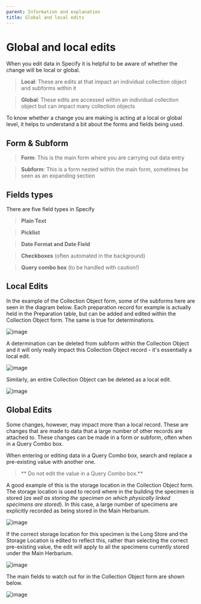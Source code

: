 ```yaml
---
parent: Information and explanation
title: Global and local edits
---
```


# Global and local edits

When you edit data in Specify it is helpful to be aware of whether the change will be local or global.

> **Local**: These are edits at that impact an individual collection object and subforms within it

> **Global**: These edits are accessed within an individual collection object but can impact many collection objects 

To know whether a change you are making is acting at a local or global level, it helps to understand a bit about the forms and fields being used.

## Form & Subform

> **Form**: This is the main form where you are carrying out data entry

> **Subform**: This is a form nested within the main form, sometimes be seen as an expanding section

## Fields types

There are five field types in Specify

> **Plain Text**

> **Picklist**

> **Date Format and Date Field**

> **Checkboxes** (often automated in the background)

> **Query combo box** (to be handled with caution!)


## Local Edits

In the example of the Collection Object form, some of the subforms here are seen in the diagram below. Each preparation record for example is actually held in the Preparation table, but can be added and edited within the Collection Object form. The same is true for determinations.

![image](https://user-images.githubusercontent.com/6713716/195291514-ef229875-aa2a-48f4-bca0-9312547bc384.png) 

A determination can be deleted from subform within the Collection Object and it will only really impact this Collection Object record - it's essentially a local edit.

![image](https://user-images.githubusercontent.com/6713716/195292783-c397eb6e-94cf-4e9b-9cc8-fe051c571c99.png)

Similarly, an entire Collection Object can be deleted as a local edit.

![image](https://user-images.githubusercontent.com/6713716/195293061-2b59dc4a-315d-471a-b8cc-12de81e6d9ef.png)

## Global Edits

Some changes, however, may impact more than a local record. These are changes that are made to data that a large number of other records are attached to. These changes can be made in a form or subform, often when in a Query Combo box.

When entering or editing data in a Query Combo box, search and replace a pre-existing value with another one.

> ** Do not edit the value in a Query Combo box.**

A good example of this is the storage location in the Collection Object form. The storage location is used to record where in the building the specimen is stored (_as well as storing the specimen on which physically linked specimens are stored_). In this case, a large number of specimens are explicitly recorded as being stored in the Main Herbarium.

![image](https://user-images.githubusercontent.com/6713716/195838174-f958f575-3f8e-4a23-8b01-d4e4d605ade3.png)

If the correct storage location for this specimen is the Long Store and the Storage Location is edited to reflect this, rather than selecting the correct pre-existing value, the edit will apply to all the specimens currently stored under the Main Herbarium.

![image](https://user-images.githubusercontent.com/6713716/195838326-fe517403-1d14-43ad-80ab-f908b04513b4.png)

The main fields to watch out for in the Collection Object form are shown below.

![image](https://user-images.githubusercontent.com/6713716/195839721-c7ecb188-59ec-4647-86f7-4400ff7180cc.png)






